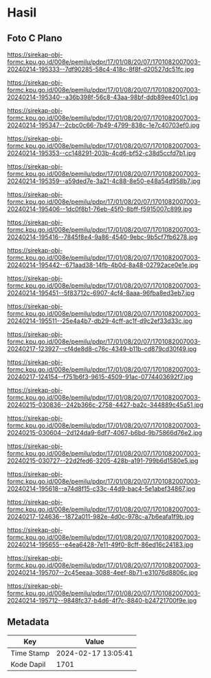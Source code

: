 # Hasil

## Foto C Plano

https://sirekap-obj-formc.kpu.go.id/008e/pemilu/pdpr/17/01/08/20/07/1701082007003-20240214-195333--7df90285-58c4-418c-8f8f-d20527dc51fc.jpg

https://sirekap-obj-formc.kpu.go.id/008e/pemilu/pdpr/17/01/08/20/07/1701082007003-20240214-195340--a36b398f-56c8-43aa-98bf-ddb89ee401c1.jpg

https://sirekap-obj-formc.kpu.go.id/008e/pemilu/pdpr/17/01/08/20/07/1701082007003-20240214-195347--2cbc0c66-7b49-4799-838c-1e7c40703ef0.jpg

https://sirekap-obj-formc.kpu.go.id/008e/pemilu/pdpr/17/01/08/20/07/1701082007003-20240214-195353--cc148291-203b-4cd6-bf52-c38d5ccfd7b1.jpg

https://sirekap-obj-formc.kpu.go.id/008e/pemilu/pdpr/17/01/08/20/07/1701082007003-20240214-195359--a59ded7e-3a21-4c88-8e50-e48a54d958b7.jpg

https://sirekap-obj-formc.kpu.go.id/008e/pemilu/pdpr/17/01/08/20/07/1701082007003-20240214-195406--1dc0f8b1-76eb-45f0-8bff-f5915007c899.jpg

https://sirekap-obj-formc.kpu.go.id/008e/pemilu/pdpr/17/01/08/20/07/1701082007003-20240214-195416--7845f8e4-9a86-4540-9ebc-9b5cf7fb6278.jpg

https://sirekap-obj-formc.kpu.go.id/008e/pemilu/pdpr/17/01/08/20/07/1701082007003-20240214-195442--671aad38-14fb-4b0d-8a48-02792ace0e1e.jpg

https://sirekap-obj-formc.kpu.go.id/008e/pemilu/pdpr/17/01/08/20/07/1701082007003-20240214-195451--5f83712c-6907-4cf4-8aaa-96fba8ed3eb7.jpg

https://sirekap-obj-formc.kpu.go.id/008e/pemilu/pdpr/17/01/08/20/07/1701082007003-20240214-195511--25e4a4b7-db29-4cff-ac1f-d9c2ef33d33c.jpg

https://sirekap-obj-formc.kpu.go.id/008e/pemilu/pdpr/17/01/08/20/07/1701082007003-20240217-123927--cf4de8d8-c76c-4349-b11b-cd879cd30f49.jpg

https://sirekap-obj-formc.kpu.go.id/008e/pemilu/pdpr/17/01/08/20/07/1701082007003-20240217-124154--f751b6f3-9615-4509-91ac-0774403692f7.jpg

https://sirekap-obj-formc.kpu.go.id/008e/pemilu/pdpr/17/01/08/20/07/1701082007003-20240215-030836--242b366c-2758-4427-ba2c-344889c45a51.jpg

https://sirekap-obj-formc.kpu.go.id/008e/pemilu/pdpr/17/01/08/20/07/1701082007003-20240215-030604--2d124da9-6df7-4067-b6bd-9b75866d76e2.jpg

https://sirekap-obj-formc.kpu.go.id/008e/pemilu/pdpr/17/01/08/20/07/1701082007003-20240215-030727--22d2fed6-3205-428b-a191-799b6d1580e5.jpg

https://sirekap-obj-formc.kpu.go.id/008e/pemilu/pdpr/17/01/08/20/07/1701082007003-20240214-195618--a74d8f15-c33c-44d9-bac4-5e1abef34867.jpg

https://sirekap-obj-formc.kpu.go.id/008e/pemilu/pdpr/17/01/08/20/07/1701082007003-20240217-124636--1872a011-982e-4d0c-978c-a7b6eafa1f9b.jpg

https://sirekap-obj-formc.kpu.go.id/008e/pemilu/pdpr/17/01/08/20/07/1701082007003-20240214-195655--e4ea6428-7e11-49f0-8cff-86ed16c24183.jpg

https://sirekap-obj-formc.kpu.go.id/008e/pemilu/pdpr/17/01/08/20/07/1701082007003-20240214-195707--2c45eeaa-3088-4eef-8b71-e31076d8806c.jpg

https://sirekap-obj-formc.kpu.go.id/008e/pemilu/pdpr/17/01/08/20/07/1701082007003-20240214-195712--9848fc37-b4d6-4f7c-8840-b24721700f9e.jpg


## Metadata

| Key        | Value               |
| ---------- | ------------------- |
| Time Stamp | 2024-02-17 13:05:41 |
| Kode Dapil | 1701                |




